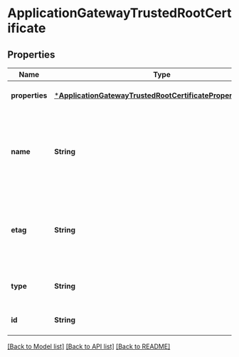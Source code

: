# ApplicationGatewayTrustedRootCertificate


## Properties
Name | Type | Description | Notes
------------ | ------------- | ------------- | -------------
**properties** | [***ApplicationGatewayTrustedRootCertificatePropertiesFormat**](ApplicationGatewayTrustedRootCertificatePropertiesFormat.md) |  | [optional] [default to nothing]
**name** | **String** | Name of the trusted root certificate that is unique within an Application Gateway. | [optional] [default to nothing]
**etag** | **String** | A unique read-only string that changes whenever the resource is updated. | [optional] [readonly] [default to nothing]
**type** | **String** | Type of the resource. | [optional] [readonly] [default to nothing]
**id** | **String** | Resource ID. | [optional] [default to nothing]


[[Back to Model list]](../README.md#models) [[Back to API list]](../README.md#api-endpoints) [[Back to README]](../README.md)


